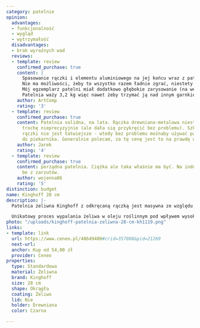 ```yaml
---
category: patelnie
opinion:
  advantages:
  - funkcjonalność
  - wygląd
  - wytrzymałość
  disadvantages:
  - brak wyraźnych wad
  reviews:
  - template: review
    confirmed_purchase: true
    content: |
      Spasowanie rączki i elementu aluminiowego na jej końcu wraz z patelnią pozostawia BARDZO DUŻO do życzenia.
      Nie ma możliwości, żeby to wszystko razem ładnie zgrać, niestety... Jakość spasowania to praktycznie jakość Alliexpress. Natomiast zasadniczy plus patelni to cena (szczególnie w porównaniu do astronomicznych cen Skeppshult).
      Mój egzemplarz patelni miał dodatkowo głębokie zarysowanie (na wewnętrznym boku), które niestety odkryłem dopiero po paru smażeniach... dlatego jej już nie odsyłałem. Mój błąd, że dobrze nie przyjrzałem się jej zaraz po otrzymaniu :(
      Patelnia waży 3,2 kg więc nawet żeby trzymać ją nad innym garnkiem, żeby przełożyć zawartość patelni do garnka, niezbędne są 2 ręce - innymi słowy 1 osoba takiej czynności wykonać nie zdoła ;)
    author: ArtComp
    rating: '3'
  - template: review
    confirmed_purchase: true
    content: Patelnia solidna, na lata. Rączka drewniano-metalowa niestety wykonana
      trochę nieprecyzyjnie (ale dała się przykręcić bez problemu). Szkoda, że mocowanie
      rączki nie jest łatwiejsze - wtedy bez problemu możnaby używać patelni również
      do piekarnika. Generalnie polecam, za tę cenę jest to na prawdę dobra patelnia.
    author: Jarek
    rating: '4'
  - template: review
    confirmed_purchase: true
    content: porządna patelnia. Ciężka ale taka właśnie ma być. Na indukcji działa
      be z zarzutów.
    author: wojenna86
    rating: '5'
distinction: budget
name: Kinghoff 28 cm 
description: |-
  Patelnia żeliwna Kinghoff z odkręcaną rączką jest masywna ze względu na tworzywo, z jakiego została wykonana. Waga naczynia pozwala jednak na kumulację oraz utrzymanie odpowiedniej temperatury. Dodatkowo żeliwo ogranicza ilość szkodliwych substancji wchłanianych do organizmu podczas posiłków, korzystnie wpływając na codzienną dietę.

  Unikatowy proces wypalania żeliwa w oleju roślinnym pod wpływem wysokiej temperatury pozwolił uzyskać czarny kolor tworzywa. Jednocześnie zastosowanie tej technologii pozwala na smażenie potraw bez konieczności używania oleju. Uchwyt patelni, który przykręca się do głównej części naczynia, posiada właściwości termoizolacyjne, ponieważ został wykonany z drewna. Ze względu na możliwość rdzewienia, patelnia nie nadaje się do przyrządzania dań o odczynie kwaśnym. Naczynie należy myć wyłącznie ręcznie za pomocą specjalnej szczotki, a tuż po wysuszeniu natłuścić jego wewnętrzną stronę cienką warstwą oleju roślinnego. Aby wydłużyć żywotność naczynia, należy stosować się do zaleceń producenta.
photo: "/uploads/kinghoff-patelnia-zeliwna-28-cm-kh1119.png"
links:
- template: link
  url: https://www.ceneo.pl/48649400#crid=357808&pid=21269
  next-url:
  anchor: Kup od 54,00 zł
  provider: Ceneo
properties:
  type: Standardowa
  material: Żeliwna
  brand: Kinghoff
  size: 28 cm
  shape: Okrągła
  coating: Żeliwo
  lid: Nie
  holder: Drewniana
  color: Czarna

---
```

